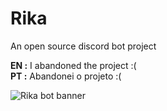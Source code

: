 # Rika
An open source discord bot project

<strong>EN :</strong> I abandoned the project :( <br>
<strong>PT :</strong> Abandonei o projeto :(

<img src='https://media.discordapp.net/attachments/968591622977777734/968594655392444516/Sem_Titulo-1.png?width=1025&height=273' alt='Rika bot banner'>
